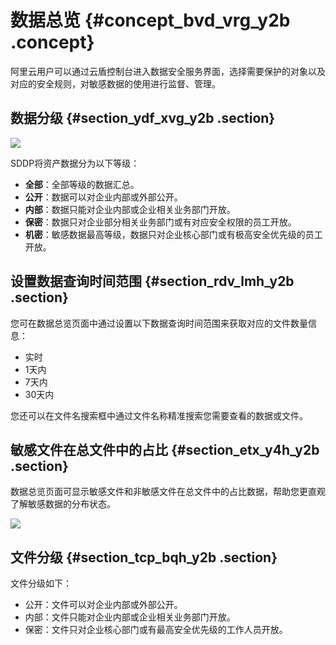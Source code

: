# 数据总览 {#concept_bvd_vrg_y2b .concept}

阿里云用户可以通过云盾控制台进入数据安全服务界面，选择需要保护的对象以及对应的安全规则，对敏感数据的使用进行监督、管理。

## 数据分级 {#section_ydf_xvg_y2b .section}

![](http://static-aliyun-doc.oss-cn-hangzhou.aliyuncs.com/assets/img/18757/153543896410461_zh-CN.png)

SDDP将资产数据分为以下等级：

-   **全部**：全部等级的数据汇总。
-   **公开**：数据可以对企业内部或外部公开。
-   **内部**：数据只能对企业内部或企业相关业务部门开放。
-   **保密**：数据只对企业部分相关业务部门或有对应安全权限的员工开放。
-   **机密**：敏感数据最高等级，数据只对企业核心部门或有极高安全优先级的员工开放。

## 设置数据查询时间范围 {#section_rdv_lmh_y2b .section}

您可在数据总览页面中通过设置以下数据查询时间范围来获取对应的文件数量信息：

-   实时
-   1天内
-   7天内
-   30天内

您还可以在文件名搜索框中通过文件名称精准搜索您需要查看的数据或文件。

## 敏感文件在总文件中的占比 {#section_etx_y4h_y2b .section}

数据总览页面可显示敏感文件和非敏感文件在总文件中的占比数据，帮助您更直观了解敏感数据的分布状态。

![](http://static-aliyun-doc.oss-cn-hangzhou.aliyuncs.com/assets/img/18757/153543896410462_zh-CN.png)

## 文件分级 {#section_tcp_bqh_y2b .section}

文件分级如下：

-   公开：文件可以对企业内部或外部公开。
-   内部：文件只能对企业内部或企业相关业务部门开放。
-   保密：文件只对企业核心部门或有最高安全优先级的工作人员开放。

